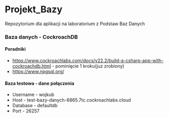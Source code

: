 # Projekt_Bazy
Repozytorium dla aplikacji na laboratorium z Podstaw Baz Danych

### Baza danych - CockroachDB
#### Poradniki
* https://www.cockroachlabs.com/docs/v22.2/build-a-csharp-app-with-cockroachdb.html - pominięcie 1 kroku(juz zrobiony)
* https://www.npgsql.org/
#### Baza testowa - dane połączenia
* Username - wojkub
* Host - test-bazy-danych-6865.7tc.cockroachlabs.cloud
* Database - defaultdb
* Port - 26257
